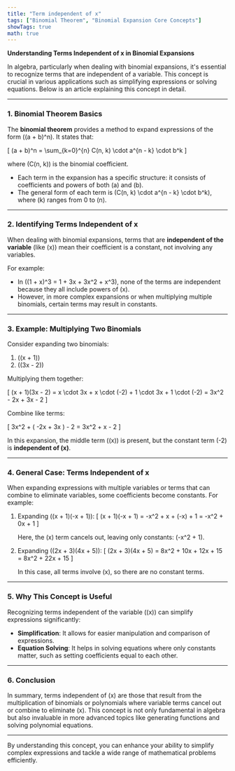 ```yaml
---
title: "Term independent of x"
tags: ["Binomial Theorem", "Binomial Expansion Core Concepts"]
showTags: true
math: true
---
```




**Understanding Terms Independent of x in Binomial Expansions**

In algebra, particularly when dealing with binomial expansions, it's essential to recognize terms that are independent of a variable. This concept is crucial in various applications such as simplifying expressions or solving equations. Below is an article explaining this concept in detail.

---

### 1. Binomial Theorem Basics

The **binomial theorem** provides a method to expand expressions of the form \((a + b)^n\). It states that:

\[
(a + b)^n = \sum_{k=0}^{n} C(n, k) \cdot a^{n - k} \cdot b^k
\]

where \(C(n, k)\) is the binomial coefficient.

- Each term in the expansion has a specific structure: it consists of coefficients and powers of both \(a\) and \(b\).
- The general form of each term is \(C(n, k) \cdot a^{n - k} \cdot b^k\), where \(k\) ranges from 0 to \(n\).

---

### 2. Identifying Terms Independent of x

When dealing with binomial expansions, terms that are **independent of the variable** (like \(x\)) mean their coefficient is a constant, not involving any variables.

For example:
- In \((1 + x)^3 = 1 + 3x + 3x^2 + x^3\), none of the terms are independent because they all include powers of \(x\).
- However, in more complex expansions or when multiplying multiple binomials, certain terms may result in constants.

---

### 3. Example: Multiplying Two Binomials

Consider expanding two binomials:

1. \((x + 1)\)
2. \((3x - 2)\)

Multiplying them together:

\[
(x + 1)(3x - 2) = x \cdot 3x + x \cdot (-2) + 1 \cdot 3x + 1 \cdot (-2) = 3x^2 - 2x + 3x - 2
\]

Combine like terms:

\[
3x^2 + ( -2x + 3x ) - 2 = 3x^2 + x - 2
\]

In this expansion, the middle term (\(x\)) is present, but the constant term (-2) is **independent of \(x\)**.

---

### 4. General Case: Terms Independent of x

When expanding expressions with multiple variables or terms that can combine to eliminate variables, some coefficients become constants. For example:

1. Expanding \((x + 1)(-x + 1)\):
   \[
   (x + 1)(-x + 1) = -x^2 + x + (-x) + 1 = -x^2 + 0x + 1
   \]
   
   Here, the \(x\) term cancels out, leaving only constants: \(-x^2 + 1\).

2. Expanding \((2x + 3)(4x + 5)\):
   \[
   (2x + 3)(4x + 5) = 8x^2 + 10x + 12x + 15 = 8x^2 + 22x + 15
   \]
   
   In this case, all terms involve \(x\), so there are no constant terms.

---

### 5. Why This Concept is Useful

Recognizing terms independent of the variable (\(x\)) can simplify expressions significantly:
- **Simplification**: It allows for easier manipulation and comparison of expressions.
- **Equation Solving**: It helps in solving equations where only constants matter, such as setting coefficients equal to each other.

---

### 6. Conclusion

In summary, terms independent of \(x\) are those that result from the multiplication of binomials or polynomials where variable terms cancel out or combine to eliminate \(x\). This concept is not only fundamental in algebra but also invaluable in more advanced topics like generating functions and solving polynomial equations.

---

By understanding this concept, you can enhance your ability to simplify complex expressions and tackle a wide range of mathematical problems efficiently.
